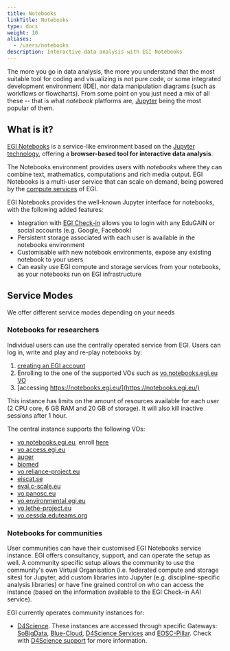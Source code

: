 ```yaml
---
title: Notebooks
linkTitle: Notebooks
type: docs
weight: 10
aliases:
  - /users/notebooks
description: Interactive data analysis with EGI Notebooks
---
```


The more you go in data analysis, the more you understand that the most suitable
tool for coding and visualizing is not pure code, or some integrated development
environment (IDE), nor data manipulation diagrams (such as workflows or
flowcharts). From some point on you just need a mix of all these -- that is what
_notebook_ platforms are, [Jupyter](https://jupyter.org/) being the most popular
of them.

## What is it?

[EGI Notebooks](https://www.egi.eu/service/notebooks/) is a service-like
environment based on the [Jupyter technology](https://jupyter.org/), offering a
**browser-based tool for interactive data analysis**.

The Notebooks environment provides users with _notebooks_ where they can combine
text, mathematics, computations and rich media output. EGI Notebooks is a
multi-user service that can scale on demand, being powered by the
[compute services](../../compute/) of EGI.

EGI Notebooks provides the well-known Jupyter interface for notebooks, with the
following added features:

- Integration with [EGI Check-in](../../aai/check-in/) allows you to login with
  any EduGAIN or social accounts (e.g. Google, Facebook)
- Persistent storage associated with each user is available in the notebooks
  environment
- Customisable with new notebook environments, expose any existing notebook to
  your users
- Can easily use EGI compute and storage services from your notebooks, as your
  notebooks run on EGI infrastructure

## Service Modes

We offer different service modes depending on your needs

### Notebooks for researchers

Individual users can use the centrally operated service from EGI. Users can log
in, write and play and re-play notebooks by:

1. [creating an EGI account](../../aai/check-in/signup)
2. Enrolling to the one of the supported VOs such as
   [vo.notebooks.egi.eu VO](https://aai.egi.eu/registry/co_petitions/start/coef:111)
3. [accessing https://notebooks.egi.eu/](https://notebooks.egi.eu/)

This instance has limits on the amount of resources available for each user (2
CPU core, 6 GB RAM and 20 GB of storage). It will also kill inactive sessions
after 1 hour.

The central instance supports the following VOs:

- [vo.notebooks.egi.eu](https://operations-portal.egi.eu/vo/view/voname/vo.notebooks.egi.eu),
  enroll [here](https://aai.egi.eu/registry/co_petitions/start/coef:111)
- [vo.access.egi.eu](https://operations-portal.egi.eu/vo/view/voname/vo.access.egi.eu)
- [auger](https://operations-portal.egi.eu/vo/view/voname/auger)
- [biomed](https://operations-portal.egi.eu/vo/view/voname/biomed)
- [vo.reliance-project.eu](https://operations-portal.egi.eu/vo/view/voname/vo.reliance-project.eu)
- [eiscat.se](https://operations-portal.egi.eu/vo/view/voname/eiscat.se)
- [eval.c-scale.eu](https://operations-portal.egi.eu/vo/view/voname/eval.c-scale.eu)
- [vo.panosc.eu](https://operations-portal.egi.eu/vo/view/voname/vo.panosc.eu)
- [vo.environmental.egi.eu](https://operations-portal.egi.eu/vo/view/voname/vo.environmental.egi.eu)
- [vo.lethe-project.eu](https://operations-portal.egi.eu/vo/view/voname/vo.lethe-project.eu)
- [vo.cessda.eduteams.org](https://operations-portal.egi.eu/vo/view/voname/vo.cessda.eduteams.org)

### Notebooks for communities

User communities can have their customised EGI Notebooks service instance. EGI
offers consultancy, support, and can operate the setup as well. A community
specific setup allows the community to use the community\'s own Virtual
Organisation (i.e. federated compute and storage sites) for Jupyter, add custom
libraries into Jupyter (e.g. discipline-specific analysis libraries) or have
fine grained control on who can access the instance (based on the information
available to the EGI Check-in AAI service).

EGI currently operates community instances for:

- [D4Science](https://www.d4science.org/). These instances are accessed through
  specific Gateways: [SoBigData](https://sobigdata.d4science.org/),
  [Blue-Cloud](https://blue-cloud.d4science.org/),
  [D4Science Services](https://services.d4science.org/) and
  [EOSC-Pillar](https://eosc-pillar.d4science.org/). Check with
  [D4Science support](https://www.d4science.org/contact-us) for more
  information.
